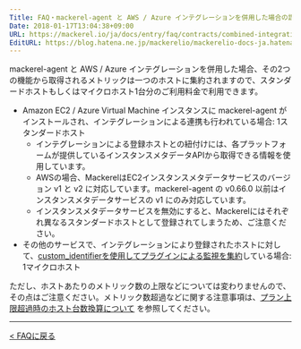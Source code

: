 ```yaml
---
Title: FAQ・mackerel-agent と AWS / Azure インテグレーションを併用した場合の課金体系はどうなりますか？
Date: 2018-01-17T13:04:38+09:00
URL: https://mackerel.io/ja/docs/entry/faq/contracts/combined-integration
EditURL: https://blog.hatena.ne.jp/mackerelio/mackerelio-docs-ja.hatenablog.mackerel.io/atom/entry/8599973812338373103
---
```


mackerel-agent と AWS / Azure インテグレーションを併用した場合、その2つの機能から取得されるメトリックは一つのホストに集約されますので、スタンダードホストもしくはマイクロホスト1台分のご利用料金で利用できます。

- Amazon EC2 / Azure Virtual Machine インスタンスに mackerel-agent がインストールされ、インテグレーションによる連携も行われている場合: 1スタンダードホスト
    - インテグレーションによる登録ホストとの紐付けには、各プラットフォームが提供しているインスタンスメタデータAPIから取得できる情報を使用しています。
    - AWSの場合、MackerelはEC2インスタンスメタデータサービスのバージョン v1 と v2 に対応しています。mackerel-agent の v0.66.0 以前はインスタンスメタデータサービスの v1 にのみ対応しています。
    - インスタンスメタデータサービスを無効にすると、Mackerelにはそれぞれ異なるスタンダードホストとして登録されてしまうため、ご注意ください。
- その他のサービスで、インテグレーションにより登録されたホストに対して、[custom_identifierを使用してプラグインによる監視を集約](https://mackerel.io/ja/docs/entry/integrations/aws#plugin-custom-identifier)している場合: 1マイクロホスト

ただし、ホストあたりのメトリック数の上限などについては変わりませんので、その点はご注意ください。メトリック数超過などに関する注意事項は、[プラン上限超過時のホスト台数換算について](https://mackerel.io/ja/docs/entry/faq/contracts/limit-exceeded-conversion) を参照してください。

---

[< FAQに戻る](https://mackerel.io/ja/docs/entry/faq)
